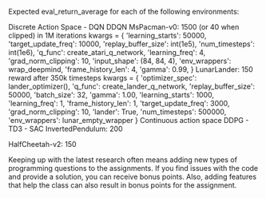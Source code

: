 Expected eval_return_average for each of the following environments:

Discrete Action Space - DQN DDQN
MsPacman-v0: 1500 (or 40 when clipped) in 1M iterations
kwargs = {
            'learning_starts': 50000,
            'target_update_freq': 10000,
            'replay_buffer_size': int(1e5),
            'num_timesteps': int(1e6),
            'q_func': create_atari_q_network,
            'learning_freq': 4,
            'grad_norm_clipping': 10,
            'input_shape': (84, 84, 4),
            'env_wrappers': wrap_deepmind,
            'frame_history_len': 4,
            'gamma': 0.99,
        }
LunarLander: 150 reward after 350k timesteps
kwargs = {
            'optimizer_spec': lander_optimizer(),
            'q_func': create_lander_q_network,
            'replay_buffer_size': 50000,
            'batch_size': 32,
            'gamma': 1.00,
            'learning_starts': 1000,
            'learning_freq': 1,
            'frame_history_len': 1,
            'target_update_freq': 3000,
            'grad_norm_clipping': 10,
            'lander': True,
            'num_timesteps': 500000,
            'env_wrappers': lunar_empty_wrapper
        }
Continuous action space DDPG - TD3 - SAC
InvertedPendulum: 200



HalfCheetah-v2: 150

Keeping up with the latest research often means adding new types of programming questions to the assignments. If you find issues with the code and provide a solution, you can receive bonus points. Also, adding features that help the class can also result in bonus points for the assignment.